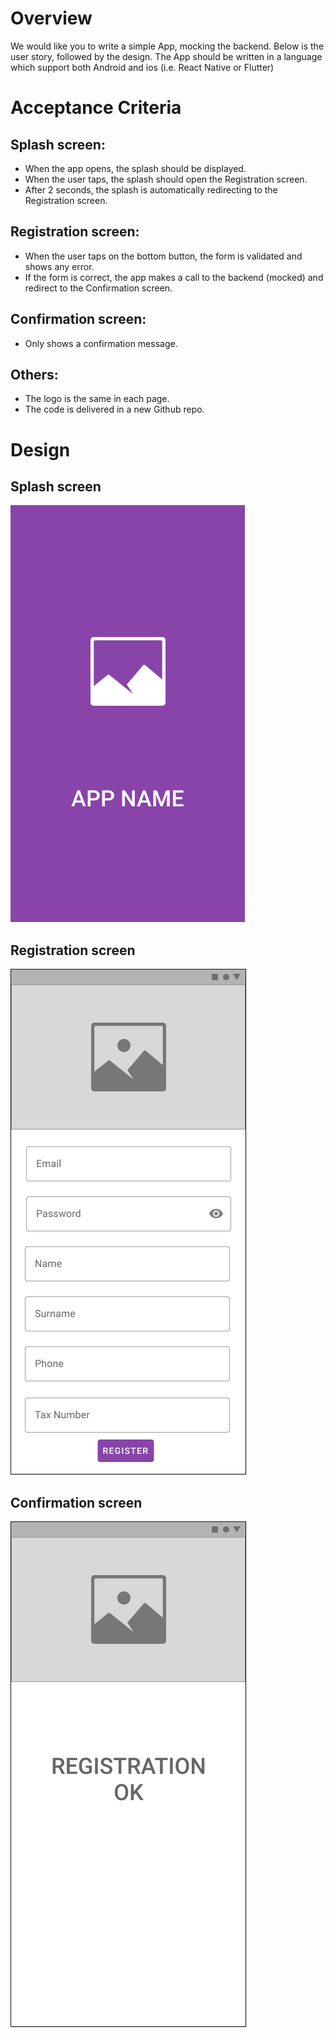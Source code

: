 # Overview
We would like you to write a simple App, mocking the backend. Below is the user story, followed by the design.
The App should be written in a language which support both Android and ios (i.e. React Native or Flutter)

# Acceptance Criteria

## Splash screen:
- When the app opens, the splash should be displayed.
- When the user taps, the splash should open the Registration screen.
- After 2 seconds, the splash is automatically redirecting to the Registration screen.

## Registration screen:
- When the user taps on the bottom button, the form is validated and shows any error.
- If the form is correct, the app makes a call to the backend (mocked) and redirect to the Confirmation screen.

## Confirmation screen:
- Only shows a confirmation message.

## Others:
- The logo is the same in each page.
- The code is delivered in a new Github repo.

# Design

## Splash screen

<kbd>
<img src="./splash.png">
</kbd>

## Registration screen

<kbd>
<img src="./signup.png">
</kbd>

## Confirmation screen

<kbd>
<img src="./confirmation.png">
</kbd>

